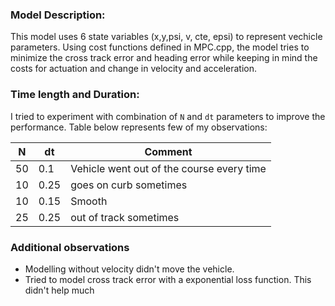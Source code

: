 ### Model Description:

This model uses 6 state variables (x,y,psi, v, cte, epsi) to represent vechicle parameters. Using cost functions defined in MPC.cpp, the model tries to minimize the cross track error and heading error while keeping in mind the costs for actuation and change in velocity and acceleration.


### Time length and Duration:

I tried to experiment with combination of `N` and `dt` parameters to improve the performance. Table below represents few of my observations:

| N | dt | Comment |
| --- | --- | ------ |
| 50 | 0.1 | Vehicle went out of the course every time |
| 10 | 0.25 |  goes on curb sometimes |
| 10 | 0.15 | Smooth |
| 25 | 0.25 | out of track sometimes|


### Additional observations

- Modelling without velocity didn't move the vehicle.
- Tried to model cross track error with a exponential loss function. This didn't help much
